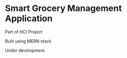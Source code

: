 # Smart Grocery Management Application

Part of HCI Project

Built using MERN stack

Under development.